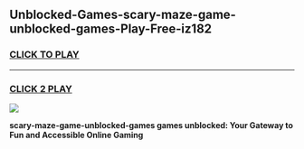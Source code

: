 
## Unblocked-Games-scary-maze-game-unblocked-games-Play-Free-iz182
<h3>
<a href="https://premium76.site?title=scary-maze-game-unblocked-games&ref=09A">CLICK TO PLAY</a></h3>
<hr>

<h3>
<a href="https://premium76.site?title=scary-maze-game-unblocked-games&ref=09A">CLICK 2 PLAY</a>
  
</h3>

<a href="https://premium76.site?title=scary-maze-game-unblocked-games&ref=09A"><img src="https://clearcache.store/games.png"></a>


**scary-maze-game-unblocked-games games unblocked: Your Gateway to Fun and Accessible Online Gaming**
